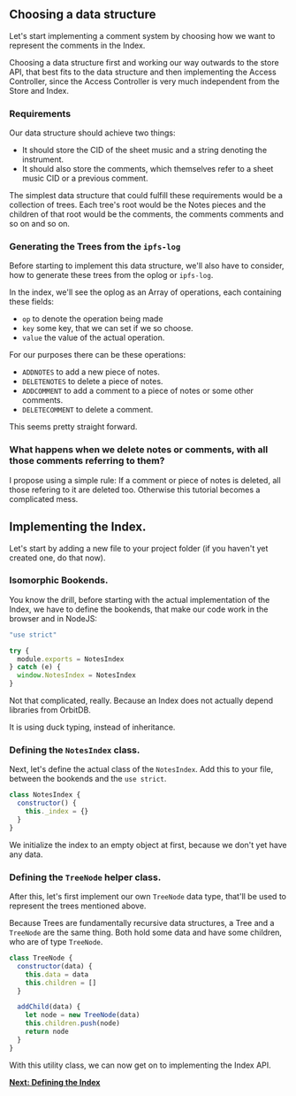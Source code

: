 ## Choosing a data structure

Let's start implementing a comment system
by choosing how we want to represent the
comments in the Index.

Choosing a data structure first
and working our way outwards to
the store API, that best fits
to the data structure and then
implementing the Access Controller,
since the Access Controller is very
much independent from the Store and Index.

### Requirements

Our data structure should achieve two things:

- It should store the CID of the sheet music and a string denoting the instrument.
- It should also store the comments, which themselves refer to a sheet music CID or a previous comment.

The simplest data structure that could fulfill these
requirements would be a collection of trees.
Each tree's root would be the Notes pieces and the
children of that root would be the comments,
the comments comments and so on and so on.

### Generating the Trees from the `ipfs-log`

Before starting to implement this data structure,
we'll also have to consider, how to generate
these trees from the oplog or `ipfs-log`.

In the index, we'll see the oplog as an
Array of operations, each containing these fields:

- `op` to denote the operation being made
- `key` some key, that we can set if we so choose.
- `value` the value of the actual operation.

For our purposes there can be these operations:

- `ADDNOTES` to add a new piece of notes.
- `DELETENOTES` to delete a piece of notes.
- `ADDCOMMENT` to add a comment to a piece of notes or some other comments.
- `DELETECOMMENT` to delete a comment.

This seems pretty straight forward.

### What happens when we delete notes or comments, with all those comments referring to them?

I propose using a simple rule: If a comment or piece of notes
is deleted, all those refering to it are deleted too.
Otherwise this tutorial becomes a complicated mess.

## Implementing the Index.

Let's start by adding a new file to your project folder (if you haven't yet created one, do that now).

### Isomorphic Bookends.

You know the drill, before starting with the actual implementation
of the Index, we have to define the bookends, that make our code
work in the browser and in NodeJS:

```js
"use strict"

try {
  module.exports = NotesIndex
} catch (e) {
  window.NotesIndex = NotesIndex
}
```

Not that complicated, really.
Because an Index does not actually depend
libraries from OrbitDB.

It is using duck typing, instead of inheritance.

### Defining the `NotesIndex` class.

Next, let's define the actual class
of the `NotesIndex`.
Add this to your file, between the bookends and the `use strict`.

```js
class NotesIndex {
  constructor() {
    this._index = {}
  }
}
```

We initialize the index to an empty object at first, because
we don't yet have any data.

### Defining the `TreeNode` helper class.

After this, let's first implement our own `TreeNode` data type,
that'll be used to represent the trees mentioned above.

Because Trees are fundamentally recursive data structures,
a Tree and a `TreeNode` are the same thing.
Both hold some data and have some children, who
are of type `TreeNode`.

```js
class TreeNode {
  constructor(data) {
    this.data = data
    this.children = []
  }

  addChild(data) {
    let node = new TreeNode(data)
    this.children.push(node)
    return node
  }
}
```

With this utility class, we can now get on to implementing the Index
API.

**[Next: Defining the Index](03_Defining_the_Index.md)**
